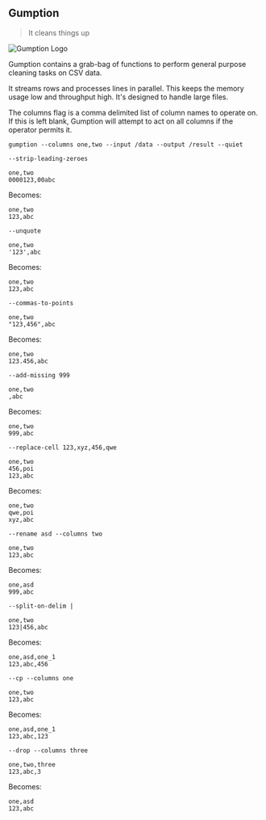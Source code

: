 ## Gumption

> It cleans things up

![Gumption Logo](https://notbad.software/img/gumption_logo.png "Picture of a tub of Gumption brand cleaning product")

Gumption contains a grab-bag of functions to perform general purpose cleaning tasks on CSV data.

It streams rows and processes lines in parallel. This keeps the memory usage low and throughput high. It's designed to handle large files.

The columns flag is a comma delimited list of column names to operate on. If this is left blank, Gumption will attempt to act on all columns if the operator permits it.

```
gumption --columns one,two --input /data --output /result --quiet
```

`--strip-leading-zeroes`
```
one,two
0000123,00abc
```
Becomes:
```
one,two
123,abc
```

`--unquote`
```
one,two
'123',abc
```
Becomes:
```
one,two
123,abc
```

`--commas-to-points`
```
one,two
"123,456",abc
```
Becomes:
```
one,two
123.456,abc
```

`--add-missing 999`
```
one,two
,abc
```
Becomes:
```
one,two
999,abc
```

`--replace-cell 123,xyz,456,qwe`
```
one,two
456,poi
123,abc
```
Becomes:
```
one,two
qwe,poi
xyz,abc
```

`--rename asd --columns two`
```
one,two
123,abc
```
Becomes:
```
one,asd
999,abc
```

`--split-on-delim |`
```
one,two
123|456,abc
```
Becomes:
```
one,asd,one_1
123,abc,456
```

`--cp --columns one`
```
one,two
123,abc
```
Becomes:
```
one,asd,one_1
123,abc,123
```

`--drop --columns three`
```
one,two,three
123,abc,3
```
Becomes:
```
one,asd
123,abc
```
